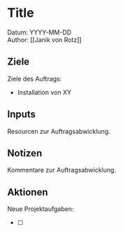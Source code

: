# Title
Datum: YYYY-MM-DD\
Author: [[Janik von Rotz]]

## Ziele
Ziele des Auftrags:

* Installation von XY

## Inputs
Resourcen zur Auftragsabwicklung.

## Notizen
Kommentare zur Auftragsabwicklung.

## Aktionen
Neue Projektaufgaben:

- [ ]